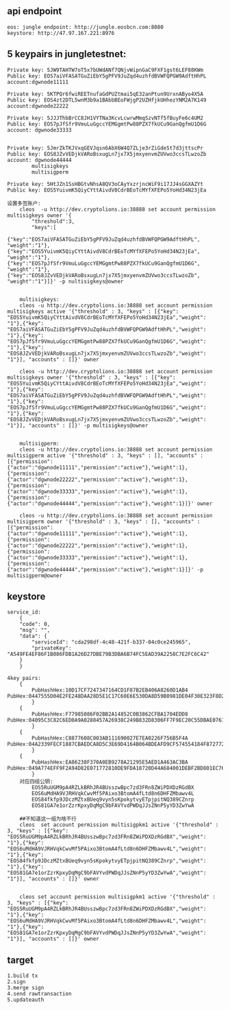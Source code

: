 ## api endpoint
    eos: jungle endpoint: http://jungle.eosbcn.com:8080
    keystore: http://47.97.167.221:8976

## 5 keypairs in jungletestnet:

    Private key: 5JW9TAHTW7oT5x7bUWdANf7QNjvWipnGaC9FXF1gst6LEF88KWm
    Public key: EOS7aiVFASATGuZiEbY5gPFV9JuZqd4uzhfdBVWFQPGW9AdftHhPL
    account:dgwnode11111

    Private key: 5KTPQr6fwiREETnufaGdPUZtmai5qE32anPtun9UrxnAByo4X5A
    Public key: EOS4zt2DTL5wnM3b9a1BAbbBEoFWjgP2UZHfjkUHhezYNM2A7K149
    account:dgwnode22222

    Private key: 5JJJThbBrCC8JH1VYTNa3KcvLcwrwMmqSzvNTf5fBuyFe6c4UM2
    Public key: EOS7pJfSfr9VmuLuGgccYEMGgmtPw88PZX7fkUCu9GanQgfmU1D6G
    account: dgwnode33333


    Private key: 5JmrZkTKJVxqGEVJqsn6AbX6W4Q7ZLje3rZiGdeSt7d3jttscPr
    Public key: EOS8JZvVEDjkVARoBsxugLn7jx7X5jmxyenvmZUVwo3ccsTLwzoZb
    account: dgwnode44444
            multisigkeys
            multisigperm

    Private key: 5HtJZn1SsHBGtvNhsA8QV3oCAyYxzrjncWiF9i17JJ4sGGXAZYt
    Public key: EOS5YuivmK5QiyCYttAivdV8CdrBEoTcMYfXFEPo5YoHd34N23jEa
    
    设置多签账户:
        cleos  -u http://dev.cryptolions.io:38888 set account permission multisigkeys owner '{
            "threshold":3,
            "keys":[
                {"key":"EOS7aiVFASATGuZiEbY5gPFV9JuZqd4uzhfdBVWFQPGW9AdftHhPL", "weight":"1"},{"key":"EOS5YuivmK5QiyCYttAivdV8CdrBEoTcMYfXFEPo5YoHd34N23jEa", "weight":"1"},{"key":"EOS7pJfSfr9VmuLuGgccYEMGgmtPw88PZX7fkUCu9GanQgfmU1D6G", "weight":"1"},{"key":"EOS8JZvVEDjkVARoBsxugLn7jx7X5jmxyenvmZUVwo3ccsTLwzoZb", "weight":"1"}]}' -p nultisigkeys@owner 


        multisigkeys:
        cleos -u http://dev.cryptolions.io:38888 set account permission multisigkeys active '{"threshold" : 3, "keys" : [{"key": "EOS5YuivmK5QiyCYttAivdV8CdrBEoTcMYfXFEPo5YoHd34N23jEa","weight": "1"},{"key": "EOS7aiVFASATGuZiEbY5gPFV9JuZqd4uzhfdBVWFQPGW9AdftHhPL","weight": "1"},{"key": "EOS7pJfSfr9VmuLuGgccYEMGgmtPw88PZX7fkUCu9GanQgfmU1D6G","weight": "1"},{"key": "EOS8JZvVEDjkVARoBsxugLn7jx7X5jmxyenvmZUVwo3ccsTLwzoZb","weight": "1"}], "accounts" : []}' owner

        cleos -u http://dev.cryptolions.io:38888 set account permission multisigkeys owner '{"threshold" : 3, "keys" : [{"key": "EOS5YuivmK5QiyCYttAivdV8CdrBEoTcMYfXFEPo5YoHd34N23jEa","weight": "1"},{"key": "EOS7aiVFASATGuZiEbY5gPFV9JuZqd4uzhfdBVWFQPGW9AdftHhPL","weight": "1"},{"key": "EOS7pJfSfr9VmuLuGgccYEMGgmtPw88PZX7fkUCu9GanQgfmU1D6G","weight": "1"},{"key": "EOS8JZvVEDjkVARoBsxugLn7jx7X5jmxyenvmZUVwo3ccsTLwzoZb","weight": "1"}], "accounts" : []}' -p multisigkeys@owner


        multisigperm:
        cleos -u http://dev.cryptolions.io:38888 set account permission multisigperm active '{"threshold" : 3, "keys" : [], "accounts" : [{"permission":{"actor":"dgwnode11111","permission":"active"},"weight":1},{"permission":{"actor":"dgwnode22222","permission":"active"},"weight":1},{"permission":{"actor":"dgwnode33333","permission":"active"},"weight":1},{"permission":{"actor":"dgwnode44444","permission":"active"},"weight":1}]}' owner

        cleos -u http://dev.cryptolions.io:38888 set account permission multisigperm owner '{"threshold" : 3, "keys" : [], "accounts" : [{"permission":{"actor":"dgwnode11111","permission":"active"},"weight":1},{"permission":{"actor":"dgwnode22222","permission":"active"},"weight":1},{"permission":{"actor":"dgwnode33333","permission":"active"},"weight":1},{"permission":{"actor":"dgwnode44444","permission":"active"},"weight":1}]}' -p multisigperm@owner


## keystore
    service_id:
        {
        "code": 0,
        "msg": "",
        "data": {
            "serviceId": "cda298df-4c48-421f-b337-04c0ce245965",
            "privateKey": "A549FE4EF86F1B086FDB1A26D27DBE79B3DBA6B74FC5EAD39A2258C7E2FC6C42"
        }
        }

    4key pairs:
        {
            PubHashHex:10D17CF7247347164CD1F87B2EB406A8260D1AB4 PubHex:0447555D04E2FE248DAA28D5E1C17C60E6E530DA8D59B0981DE04F30E323F8D24A1C41C318581327ED6095B9305944ECA994BB113C0F6E447888CD9E7102E8E6E4
            }
        {
            PubHashHex:F77985086F02BB2A14852C0B3862CFBA1704EDD8 PubHex:04095C3C82C6ED0A9A0288457A26938C249B832D8306FF7F9EC20C55DBAE07614E62273ECB0C774BB0885EC60CE1EB066C5880D940187A908D37DB6E6186DAB029
            }
        {
            PubHashHex:C8877608C003AB111690027E7EA0226F756B5F4A PubHex:04A2339FECF1887CBAEDCA8D5C3E69D4164B064BDEAFD9CF574554184F8727726696835BA771748E3D9940C5443D2BF9EE2430D47C71945711392BDF16500FF20F
            }
        {
            PubHashHex:EA86238F370A0EB9278A21295E5AED1A463AC3BA PubHex:049A774EFF9F2A94D82E071772810DE9FDA18720D44A684001DEBF2BD801EC76CB87E90D8A4D2E660CBB513DC353621631FCDED82D2171BBCD08A3B58228C8A30D
            }
        对应四组公钥:
            EOS5RuUGM9pA4RZLkBRhJR4BUsszwBpc7zd3FRn8ZWiPDXDzRGdBX
            EOS6uMdHA9VJRHVqkCwvMf5PAixo3BtomA4fLtd8n6DHFZMbawv4L
            EOS84fkfp9JDczMZtxBUeq9vyn5sKpokytvyETpjpitNQ389CZnrp
            EOS81GA7e1orZzrKpxyDqMgC9bFAVYvdPWDqJJsZNnP5yYD3ZwYwA

        ##不知道这一组为啥不行
        cleos  set account permission multisigpkm1 active '{"threshold" : 3, "keys" : [{"key": "EOS5RuUGM9pA4RZLkBRhJR4BUsszwBpc7zd3FRn8ZWiPDXDzRGdBX","weight": "1"},{"key": "EOS6uMdHA9VJRHVqkCwvMf5PAixo3BtomA4fLtd8n6DHFZMbawv4L","weight": "1"},{"key": "EOS84fkfp9JDczMZtxBUeq9vyn5sKpokytvyETpjpitNQ389CZnrp","weight": "1"},{"key": "EOS81GA7e1orZzrKpxyDqMgC9bFAVYvdPWDqJJsZNnP5yYD3ZwYwA","weight": "1"}], "accounts" : []}' owner


        cleos set account permission multisigpkm1 active '{"threshold" : 3, "keys" : [{"key": "EOS5RuUGM9pA4RZLkBRhJR4BUsszwBpc7zd3FRn8ZWiPDXDzRGdBX","weight": "1"},{"key": "EOS6uMdHA9VJRHVqkCwvMf5PAixo3BtomA4fLtd8n6DHFZMbawv4L","weight": "1"},{"key": "EOS81GA7e1orZzrKpxyDqMgC9bFAVYvdPWDqJJsZNnP5yYD3ZwYwA","weight": "1"}], "accounts" : []}' owner


## target
    1.build tx
    2.sign
    3.merge sign
    4.send rawtransaction
    5.updateauth

